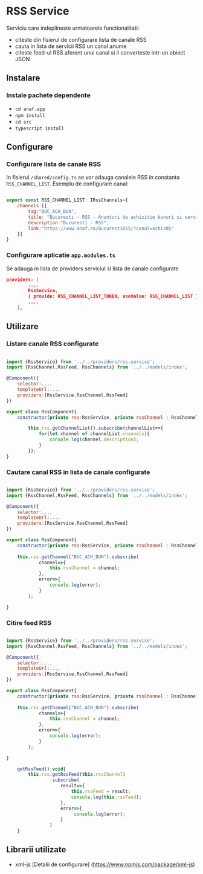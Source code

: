 # RSS Service

Serviciu care indeplineste urmatoarele functionalitati:
- citeste din fisierul de configurare lista de canale RSS
- cauta in lista de servicii RSS un canal anume
- citeste feed-ul RSS aferent unui canal si il converteste intr-un obiect JSON

## Instalare

### Instale pachete dependente

- `cd anaf.app`
- `npm install`
- `cd src`
- `typescript install`

## Configurare

### Configurare lista de canale RSS

In fisierul `/shared/config.ts` se vor adauga canalele RSS in constanta `RSS_CHANNEL_LIST`.
Exemplu de configurare canal:

```javascript 

export const RSS_CHANNEL_LIST: IRssChannels={
    channels:[{
        tag:"BUC_ACH_BUN",
        title: "Bucuresti - RSS - Anunturi de achizitie bunuri si servicii",
        description:"Bucuresti - RSS",
        link:"https://www.anaf.ro/BucurestiRSS/?canal=achizBS"
    }]
}
```

### Configurare aplicatie `app.modules.ts`

Se adauga in lista de providers serviciul si lista de canale configurate

```JSON
providers: [
        ...,
        RssService,
        { provide: RSS_CHANNEL_LIST_TOKEN, useValue: RSS_CHANNEL_LIST }, //required for RSS Channel List configuration
        ....
    ],
```

## Utilizare
### Listare canale RSS configurate

```javascript

import {RssService} from '../../providers/rss.service';
import {RssChannel,RssFeed, RssChannels} from '../../models/index';

@Component({
    selector:...,
    templateUrl:...,
    providers:[RssService,RssChannel,RssFeed]
})

export class RssComponent{
    constructor(private rss:RssService, private rssChannel : RssChannel){ 

        this.rss.getChannelList().subscribe(channelList=>{
            for(let channel of channelList.channels){
                console.log(channel.description);
            }
        });  
}


```
### Cautare canal RSS in lista de canale configurate

```javascript

import {RssService} from '../../providers/rss.service';
import {RssChannel,RssFeed, RssChannels} from '../../models/index';

@Component({
    selector:...,
    templateUrl:...,
    providers:[RssService,RssChannel,RssFeed]
})

export class RssComponent{
    constructor(private rss:RssService, private rssChannel : RssChannel){ 
    
    this.rss.getChannel("BUC_ACH_BUN").subscribe(
            channel=>{
                this.rssChannel = channel;
            },
            error=>{
                console.log(error);
            }
        );

}


```

### Citire feed RSS

```javascript

import {RssService} from '../../providers/rss.service';
import {RssChannel,RssFeed, RssChannels} from '../../models/index';

@Component({
    selector:...,
    templateUrl:...,
    providers:[RssService,RssChannel,RssFeed]
})

export class RssComponent{
    constructor(private rss:RssService, private rssChannel : RssChannel){ 
    
    this.rss.getChannel("BUC_ACH_BUN").subscribe(
            channel=>{
                this.rssChannel = channel;
            },
            error=>{
                console.log(error);
            }
        );

}

    getRssFeed():void{
        this.rss.getRssFeed(this.rssChannel)
                .subscribe(
                    result=>{
                        this.rssFeed = result;
                        console.log(this.rssFeed);
                    },
                    error=>{
                         console.log(error);
                    }
                )
    }

```


## Librarii utilizate 
- xml-js [Detalii de configurare] (https://www.npmjs.com/package/xml-js)



